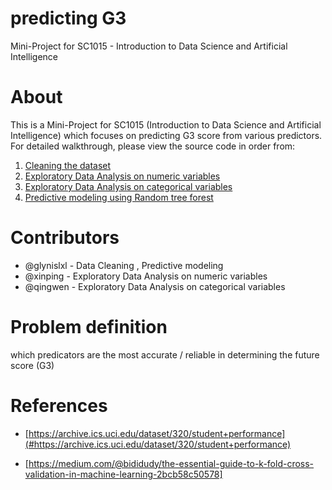 # predicting G3
Mini-Project for SC1015 - Introduction to Data Science and Artificial Intelligence

# About
This is a Mini-Project for SC1015 (Introduction to Data Science and Artificial Intelligence) which focuses on predicting G3 score from various predictors. For detailed walkthrough, please view the source code in order from:
1. [Cleaning the dataset](#cleaning-the-dataset)
2. [Exploratory Data Analysis on numeric variables](#exploratory-data-analysis-on-numeric-variables)
3. [Exploratory Data Analysis on categorical variables](#exploratory-data-analysis-on-categorical-variables)
4. [Predictive modeling using Random tree forest](#predictive-modeling-using-random-tree-forest)

# Contributors
- @glynislxl - Data Cleaning , Predictive modeling
- @xinping - Exploratory Data Analysis on numeric variables
- @qingwen - Exploratory Data Analysis on categorical variables

# Problem definition
which predicators are the most accurate / reliable in  determining the future score (G3)

# References
- [https://archive.ics.uci.edu/dataset/320/student+performance](#https://archive.ics.uci.edu/dataset/320/student+performance)

- [https://medium.com/@bididudy/the-essential-guide-to-k-fold-cross-validation-in-machine-learning-2bcb58c50578]
